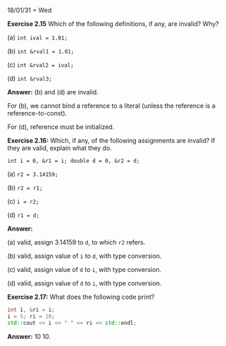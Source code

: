 18/01/31 = Wed

**Exercise 2.15** Which of the following definitions, if any, are invalid? Why?

(a) `int ival = 1.01;`

(b) `int &rval1 = 1.01;`

(c) `int &rval2 = ival;`

(d) `int &rval3;`

**Answer:** (b) and (d) are invalid.

For (b), we cannot bind a reference to a literal (unless the reference is a reference-to-const).

For (d), reference must be initialized.

**Exercise 2.16:** Which, if any, of the following assignments are invalid? If they are valid, explain what they do.

`int i = 0, &r1 = i; double d = 0, &r2 = d;`

(a) `r2 = 3.14159;`

(b) `r2 = r1;`

(c) `i = r2;`

(d) `r1 = d;`

**Answer:** 

(a) valid, assign 3.14159 to `d`, to which `r2` refers.

(b) valid, assign value of `i` to `d`, with type conversion.

(c) valid, assign value of `d` to `i`, with type conversion.

(d) valid, assign value of `d` to `i`, with type conversion.

**Exercise 2.17:** What does the following code print?

```c++
int i, &ri = i;
i = 5; ri = 10;
std::cout << i << " " << ri << std::endl;
```

**Answer:** 10 10.
